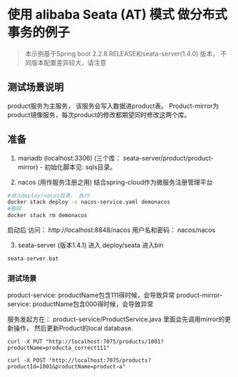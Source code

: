 # 使用 alibaba Seata (AT) 模式 做分布式事务的例子

> 本示例基于Spring boot 2.2.8.RELEASE和seata-server(1.4.0) 版本， 不同版本配置差异较大，请注意


## 测试场景说明

product服务为主服务， 该服务会写入数据进product表。 Product-mirror为product镜像服务，每次product的修改都期望同时修改这两个库。

## 准备

1. mariadb (localhost:3306) (三个库： seata-server/product/product-mirror) - 初始化脚本见: sqls目录。

2. nacos (用作服务注册之用) 结合spring-cloud作为微服务注册管理平台
``` bash
#进入deploy/nacos目录， 执行
docker stack deploy -c nacos-service.yaml demonacos 
#删除
docker stack rm demonacos
```
启动后 访问： http://localhost:8848/nacos 
用户名和密码： nacos/nacos

3. seata-server (版本1.4.1)
进入 deploy/seata  进入bin
```groovy
seata-server.bat
```   


### 测试场景
product-service: productName包含111得时候，会导致异常
product-mirror-service: productName包含000得时候，会导致异常

服务发起方在： product-service/ProductService.java 里面会先调用mirror的更新操作， 然后更新Product的local database.

```
curl -X PUT "http://localhost:7075/products/1001?productName=producta_correct111"

curl -X POST "http://localhost:7075/products?productId=1001&productName=product-a"
```

###
